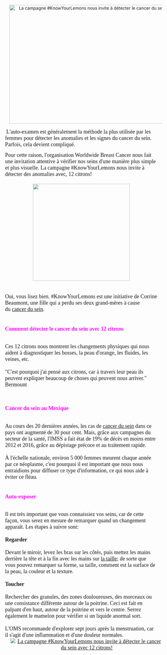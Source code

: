<p></p><div class="separator" style="clear: both; text-align: center;"><a href="https://1.bp.blogspot.com/-F_6b9W89ncE/YEO4L8LIxmI/AAAAAAAAZEM/TaVpN3fOLvYg_BF2zk1PHF3P7bnTIztWgCLcBGAsYHQ/s930/20210306_181249.jpg" style="margin-left: 1em; margin-right: 1em;"><img alt="La campagne #KnowYourLemons nous invite à détecter le cancer du sein avec 12 citrons!" border="0" data-original-height="569" data-original-width="930" height="392" src="https://1.bp.blogspot.com/-F_6b9W89ncE/YEO4L8LIxmI/AAAAAAAAZEM/TaVpN3fOLvYg_BF2zk1PHF3P7bnTIztWgCLcBGAsYHQ/w640-h392/20210306_181249.jpg" title="La campagne #KnowYourLemons nous invite à détecter le cancer du sein avec 12 citrons!" width="640" /></a></div><br />&nbsp;<span style="font-family: georgia, &quot;times new roman&quot;, serif;"><span style="font-size: large;">L'auto-examen est généralement la méthode la plus utilisée par les femmes pour détecter les anomalies et les signes du cancer du sein. Parfois, cela devient compliqué.</span></span><p></p><span style="font-family: &quot;georgia&quot; , &quot;times new roman&quot; , serif; font-size: large;">Pour cette raison, l'organisation Worldwide Breast Cancer nous fait une invitation attentive à vérifier nos seins d'une manière plus simple et plus visuelle. La campagne #KnowYourLemons nous invite à détecter des anomalies avec, 12 citrons!</span><div><span style="font-family: georgia, times new roman, serif; font-size: large;"><br /></span><span style="font-family: &quot;georgia&quot; , &quot;times new roman&quot; , serif; font-size: large;"><div class="separator" style="clear: both; text-align: center;"><a href="https://1.bp.blogspot.com/-7chpvhLOPJU/YEO4Vdg0olI/AAAAAAAAZEQ/T515EMZMbxAXVEXmlP0v93S7cnTpZ9PVwCLcBGAsYHQ/s600/22344811_2064991243732805_2628667409904435200_n.jpg" style="margin-left: 1em; margin-right: 1em;"><img border="0" data-original-height="600" data-original-width="600" height="320" src="https://1.bp.blogspot.com/-7chpvhLOPJU/YEO4Vdg0olI/AAAAAAAAZEQ/T515EMZMbxAXVEXmlP0v93S7cnTpZ9PVwCLcBGAsYHQ/s320/22344811_2064991243732805_2628667409904435200_n.jpg" /></a></div><br /><br />Oui, vous lisez bien. #KnowYourLemons est une initiative de Corrine Beaumont, une fille qui a perdu ses deux grand-mères à cause du&nbsp;<a href="https://www.eec-hezzaz.com/2021/01/comment-prevenir-le-cancer-du-sein-en.html" target="_blank">cancer du sein</a>.</span><div><span style="font-family: georgia, times new roman, serif; font-size: large;"><br /></span><h3><span style="color: magenta; font-family: &quot;georgia&quot; , &quot;times new roman&quot; , serif; font-size: large;">Comment détecter le cancer du sein avec 12 citrons</span></h3><span style="font-family: &quot;georgia&quot; , &quot;times new roman&quot; , serif; font-size: large;"><br />Ces 12 citrons nous montrent les changements physiques qui nous aident à diagnostiquer les bosses, la peau d'orange, les fluides, les veines, etc.<br /><br />"C'est pourquoi j'ai pensé aux citrons, car à travers leur peau ils peuvent expliquer beaucoup de choses qui peuvent nous arriver." Bermount</span><br /><div style="text-align: center;"><div class="separator" style="clear: both;"><br /></div></div><span style="font-family: &quot;georgia&quot; , &quot;times new roman&quot; , serif; font-size: large;"></span><br /><h3><span style="color: magenta; font-family: &quot;georgia&quot; , &quot;times new roman&quot; , serif; font-size: large;">Cancer du sein au Mexique</span></h3><span style="font-family: &quot;georgia&quot; , &quot;times new roman&quot; , serif; font-size: large;"><br />Au cours des 20 dernières années, les cas de <a href="https://www.eec-hezzaz.com/2021/01/comment-prevenir-le-cancer-du-sein-en.html" target="_blank">cancer du sein</a> dans ce pays ont augmenté de 30 pour cent. Mais, grâce aux campagnes du secteur de la santé, l'IMSS a fait état de 19% de décès en moins entre 2012 et 2016, grâce au dépistage précoce et au traitement rapide.<br /><br />À l'échelle nationale, environ 5 000 femmes meurent chaque année par ce néoplasme, c'est pourquoi il est important que nous nous entraidions pour diffuser ce type d'information, ce qui nous aide à éviter ce fléau.</span></div><div><span style="font-family: georgia, times new roman, serif; font-size: large;"><br /></span><h3><span style="color: magenta; font-family: &quot;georgia&quot; , &quot;times new roman&quot; , serif; font-size: large;">Auto-exposer</span></h3><span style="font-family: &quot;georgia&quot; , &quot;times new roman&quot; , serif; font-size: large;"><br />Il est très important que vous connaissiez vos seins, car de cette façon, vous serez en mesure de remarquer quand un changement apparaît. Les étapes à suivre sont:<br /><br /><b>Regarder</b><br /><br />Devant le miroir, levez les bras sur les côtés, puis mettez les mains derrière la tête et à la fin avec les mains sur <a href="https://www.eec-hezzaz.com/2020/09/dites-adieu-la-flaccidite-des-seins-le.html" target="_blank">la taille</a>; de sorte que vous pouvez remarquer sa forme, sa taille, comment est la surface de la peau, la couleur et la texture.<br /><br /><b>Toucher</b></span><br /><span style="font-family: &quot;georgia&quot; , &quot;times new roman&quot; , serif; font-size: large;"><b><br /></b>Rechercher des granules, des zones douloureuses, des morceaux ou une consistance différente autour de la poitrine. Ceci est fait en palpant d'en haut, autour de la poitrine et vers le centre. Serrez également le mamelon pour vérifier si un liquide anormal sort.<br /><br />L'OMS recommande d'explorer sept jours après la menstruation, car il s'agit d'une inflammation et d'une douleur normales.<div class="separator" style="clear: both; text-align: center;"><a href="https://1.bp.blogspot.com/--Gs9ATzI9mY/YEO5CUAkuWI/AAAAAAAAZEc/fmLk9XhsHekUXDyAFDDnIno0et-EksHUACLcBGAsYHQ/s1753/IMG_20210306_181623.jpg" style="margin-left: 1em; margin-right: 1em;"><img alt="La campagne #KnowYourLemons nous invite à détecter le cancer du sein avec 12 citrons!" border="0" data-original-height="1753" data-original-width="901" src="https://1.bp.blogspot.com/--Gs9ATzI9mY/YEO5CUAkuWI/AAAAAAAAZEc/fmLk9XhsHekUXDyAFDDnIno0et-EksHUACLcBGAsYHQ/s16000/IMG_20210306_181623.jpg" title="La campagne #KnowYourLemons nous invite à détecter le cancer du sein avec 12 citrons!" /></a></div><br /></span><br /><span style="font-family: &quot;georgia&quot; , &quot;times new roman&quot; , serif; font-size: large;"><br /></span><span style="font-family: &quot;georgia&quot; , &quot;times new roman&quot; , serif; font-size: large;"><br /></span><br /><div class="separator" style="clear: both; text-align: center;"><br /></div><div class="separator" style="clear: both; text-align: center;"><br /></div><div class="separator" style="clear: both; text-align: center;"><br /></div><span style="font-family: &quot;georgia&quot; , &quot;times new roman&quot; , serif; font-size: large;"><br /></span></div></div>
